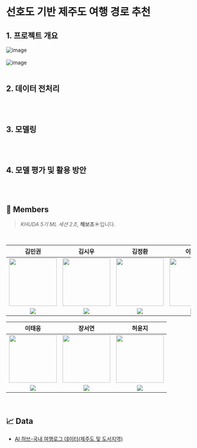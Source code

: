 # 선호도 기반 제주도 여행 경로 추천

## 1. 프로젝트 개요
![image](https://github.com/khuda-5th/ML_team2_Recommend-Travel-Route/assets/111333350/f2f670b1-8dcb-4a18-94b9-5439065ce03a)
<br><br>
![image](https://github.com/khuda-5th/ML_team2_Recommend-Travel-Route/assets/111333350/2e6fce62-5b36-44e1-9655-d30125d7f10f)
<br><br>


## 2. 데이터 전처리

<br><br>

## 3. 모델링
<br><br>

## 4. 모델 평가 및 활용 방안
<br><br>

## 👥 Members

>*KHUDA 5기 ML 세션 2조,* **해보조**☀️입니다.<br>

<br>

| 김민권 | 김시우 | 김정환 | 이두원 |
| :-: | :-: | :-: | :-: |
| <img src='https://github.com/Chii-kawa.png' height=130 width=130></img> | <img src='https://avatars.githubusercontent.com/u/143721160?v=4' height=130 width=130></img> | <img src='https://github.com/hwankatarinabluu.png' height=130 width=130></img> | <img src='https://github.com/DuwonLee.png' height=130 width=130></img> |
| <a href="https://github.com/Chii-kawa" target="_blank"><img src="https://img.shields.io/badge/GitHub-black.svg?&style=round&logo=github"/></a> | <a href="https://github.com/hyojun03" target="_blank"><img src="https://img.shields.io/badge/GitHub-black.svg?&style=round&logo=github"/></a> | <a href="https://github.com/hwankatarinabluu" target="_blank"><img src="https://img.shields.io/badge/GitHub-black.svg?&style=round&logo=github"/></a> | <a href="https://github.com/DuwonLee" target="_blank"><img src="https://img.shields.io/badge/GitHub-black.svg?&style=round&logo=github"/></a> |

| 이태웅 | 장서연 | 허윤지 |
| :-: | :-: | :-: |
| <img src='https://github.com/txxng.png' height=130 width=130></img> | <img src='https://github.com/seoyeoniiii.png' height=130 width=130></img> | <img src='https://github.com/myeunee.png' height=130 width=130></img> |
| <a href="https://github.com/txxng" target="_blank"><img src="https://img.shields.io/badge/GitHub-black.svg?&style=round&logo=github"/></a> | <a href="https://github.com/seoyeoniiii" target="_blank"><img src="https://img.shields.io/badge/GitHub-black.svg?&style=round&logo=github"/></a> | <a href="https://github.com/myeunee" target="_blank"><img src="https://img.shields.io/badge/GitHub-black.svg?&style=round&logo=github"/></a> |

<br>

## 📈 Data
- [AI 허브-국내 여행로그 데이터(제주도 및 도서지역)](https://aihub.or.kr/aihubdata/data/view.do?currMenu=&topMenu=&aihubDataSe=realm&dataSetSn=71584)
